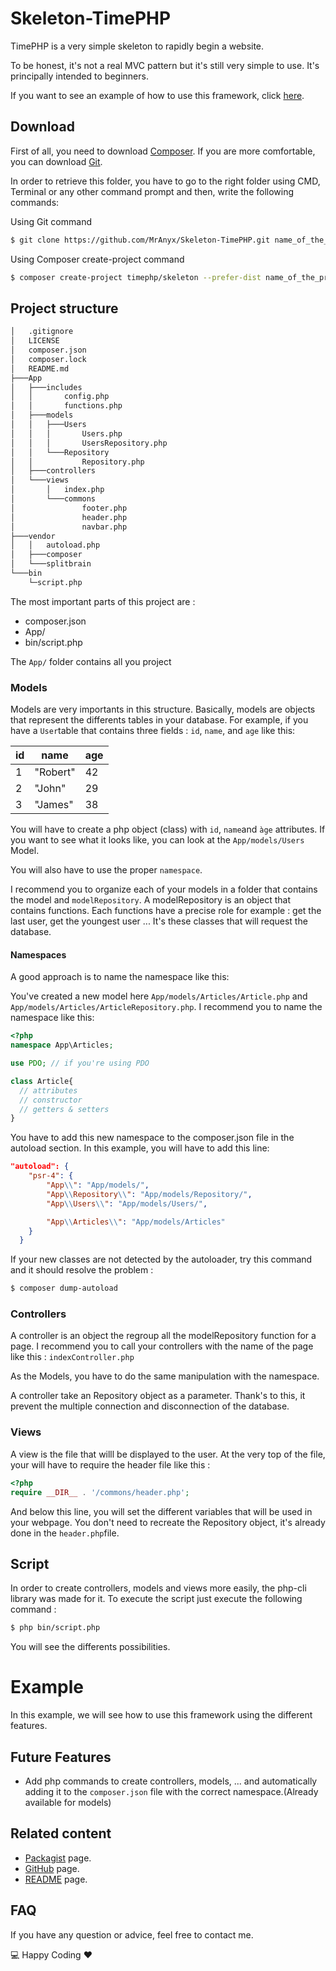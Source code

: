 # Skeleton-TimePHP


TimePHP is a very simple skeleton to rapidly begin a website.

To be honest, it's not a real MVC pattern but it's still very simple to use. It's principally intended to beginners.

If you want to see an example of how to use this framework, click [here](#example).

## Download
First of all, you need to download [Composer](https://getcomposer.org/download/). If you are more comfortable, you can download [Git](https://git-scm.com/).

In order to retrieve this folder, you have to go to the right folder using CMD, Terminal or any other command prompt and then, write the following commands:

Using Git command

```bash
$ git clone https://github.com/MrAnyx/Skeleton-TimePHP.git name_of_the_project
```

Using Composer create-project command
```bash
$ composer create-project timephp/skeleton --prefer-dist name_of_the_project
```

## Project structure
 ```bash
│   .gitignore
│   LICENSE
│   composer.json
│   composer.lock
│   README.md
├───App
│   ├───includes
│   │       config.php
│   │       functions.php
│   ├───models
│   │   ├───Users
│   │   │       Users.php
│   │   │       UsersRepository.php
│   │   └───Repository
│   │           Repository.php
│   ├───controllers
│   └───views
│       │   index.php
│       └───commons
│               footer.php
│               header.php
│               navbar.php
├───vendor
│   │   autoload.php
│   ├───composer
│   └───splitbrain
└───bin
     └─script.php
 ```
The most important parts of this project are :
* composer.json
* App/
* bin/script.php

The ```App/``` folder contains all you project

### Models
Models are very importants in this structure. Basically, models are objects that represent the differents tables in your database.
For example, if you have a ```User```table that contains three fields : ```id```, ```name```, and ```age``` like this:

|id|  name  |age|
|--|--------|---|
|1 |"Robert"|42 |
|2 | "John" |29 |
|3 |"James" |38 |

You will have to create a php object (class) with ```id```, ```name```and ```àge``` attributes. If you want to see what it looks like,  you can look at the ```App/models/Users``` Model.

You will also have to use the proper ```namespace```.

I recommend you to organize each of your models in a folder that contains the model and ```modelRepository```. A modelRepository is an object that contains functions. Each functions have a precise role for example : get the last user, get the youngest user ... It's these classes that will request the database.

#### Namespaces
A good approach is to name the namespace like this:

You've created a new model here ```App/models/Articles/Article.php``` and ```App/models/Articles/ArticleRepository.php```. I recommend you to name the namespace like this:

```php
<?php
namespace App\Articles;

use PDO; // if you're using PDO

class Article{
  // attributes
  // constructor
  // getters & setters
}
```
You have to add this new namespace to the composer.json file in the autoload section. In this example, you will have to add this line:

```json
"autoload": {
    "psr-4": {
        "App\\": "App/models/",
        "App\\Repository\\": "App/models/Repository/",
        "App\\Users\\": "App/models/Users/",

        "App\\Articles\\": "App/models/Articles"
    }
  }
```

If your new classes are not detected by the autoloader, try this command and it should resolve the problem :
```bash
$ composer dump-autoload
```

### Controllers

A controller is an object the regroup all the modelRepository function for a page. I recommend you to call your controllers with the name of the page like this : ```indexController.php```

As the Models, you have to do the same manipulation with the namespace.

A controller take an Repository object as a parameter. Thank's to this, it prevent the multiple connection and disconnection of the database.

### Views

A view is the file that willl be displayed to the user. At the very top of the file, your will have to require the header file like this :
```php
<?php
require __DIR__ . '/commons/header.php';
```

And below this line, you will set the different variables that will be used in your webpage.
You don't need to recreate the Repository object, it's already done in the ```header.php```file.

## Script

In order to create controllers, models and views more easily, the php-cli library was made for it. To execute the script just execute the following command :
```bash
$ php bin/script.php
```
You will see the differents possibilities.

<h1 id="example">Example</h1>
In this example, we will see how to use this framework using the different features.

## Future Features
* Add php commands to create controllers, models, ... and automatically adding it to the ```composer.json``` file with the correct namespace.(Already available for models)

## Related content
* [Packagist](https://packagist.org/packages/timephp/skeleton) page.
* [GitHub](https://github.com/MrAnyx/Skeleton-TimePHP) page.
* [README](https://mranyx.github.io/Skeleton-TimePHP/) page.

## FAQ
If you have any question or advice, feel free to contact me.

:computer: Happy Coding :heart:
